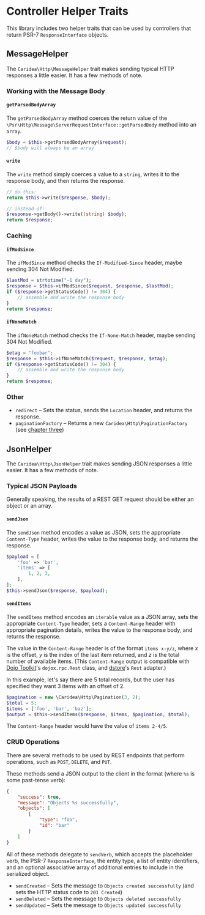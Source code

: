 # Controller Helper Traits

This library includes two helper traits that can be used by controllers that return PSR-7 `ResponseInterface` objects.

## MessageHelper

The `Caridea\Http\MessageHelper` trait makes sending typical HTTP responses a little easier. It has a few methods of note.

### Working with the Message Body

#### `getParsedBodyArray`
The `getParsedBodyArray` method coerces the return value of the `\Psr\Http\Message\ServerRequestInterface::getParsedBody` method into an `array`.

```php
$body = $this->getParsedBodyArray($request);
// $body will always be an array
```
#### `write`

The `write` method simply coerces a value to a `string`, writes it to the response body, and then returns the response.

```php
// do this:
return $this->write($response, $body);

// instead of:
$response->getBody()->write((string) $body);
return $response;
```

### Caching

#### `ifModSince`

The `ifModSince` method checks the `If-Modified-Since` header, maybe sending 304 Not Modified.

```php
$lastMod = strtotime("-1 day");
$response = $this->ifModSince($request, $response, $lastMod);
if ($response->getStatusCode() != 304) {
    // assemble and write the response body
}
return $response;
```

#### `ifNoneMatch`

The `ifNoneMatch` method checks the `If-None-Match` header, maybe sending 304 Not Modified.


```php
$etag = "foobar";
$response = $this->ifNoneMatch($request, $response, $etag);
if ($response->getStatusCode() != 304) {
    // assemble and write the response body
}
return $response;
```

### Other

* `redirect` – Sets the status, sends the `Location` header, and returns the response.
* `paginationFactory` – Returns a new `Caridea\Http\PaginationFactory` (see [chapter three](03-uri.md))

## JsonHelper

The `Caridea\Http\JsonHelper` trait makes sending JSON responses a little easier. It has a few methods of note.

### Typical JSON Payloads

Generally speaking, the results of a REST GET request should be either an object or an array.

#### `sendJson`

The `sendJson` method encodes a value as JSON, sets the appropriate `Content-Type` header, writes the value to the response body, and returns the response.

```php
$payload = [
    'foo' => 'bar',
    'items' => [
        1, 2, 3,
    ],
];
$this->sendJson($response, $payload);
```

#### `sendItems`

The `sendItems` method encodes an `iterable` value as a JSON array, sets the appropriate `Content-Type` header, sets a `Content-Range` header with appropriate pagination details, writes the value to the response body, and returns the response.

The value in the `Content-Range` header is of the format `items x-y/z`, where *x* is the offset, *y* is the index of the last item returned, and *z* is the total number of available items. (This `Content-Range` output is compatible with [Dojo Toolkit](https://github.com/dojo/dojox)'s `dojox.rpc.Rest` class, and [dstore](https://github.com/SitePen/dstore)'s `Rest` adapter.)

In this example, let's say there are 5 total records, but the user has specified they want 3 items with an offset of 2.

```php
$pagination = new \Caridea\Http\Pagination(3, 2);
$total = 5;
$items = ['foo', 'bar', 'baz'];
$output = $this->sendItems($response, $items, $pagination, $total);
```

The `Content-Range` header would have the value of `items 2-4/5`.

### CRUD Operations

There are several methods to be used by REST endpoints that perform operations, such as `POST`, `DELETE`, and `PUT`.

These methods send a JSON output to the client in the format (where `%s` is some past-tense verb):

```json
{
    "success": true,
    "message": "Objects %s successfully",
    "objects": [
        {
            "type": "foo",
            "id": "bar"
        }
    ]
}
```

All of these methods delegate to `sendVerb`, which accepts the placeholder verb, the PSR-7 `ResponseInterface`, the entity type, a list of entity identifiers, and an optional associative array of additional entries to include in the serialized object.

* `sendCreated` – Sets the message to `Objects created successfully` (and sets the HTTP status code to `201 Created`)
* `sendDeleted` – Sets the message to `Objects deleted successfully`
* `sendUpdated` – Sets the message to `Objects updated successfully`
